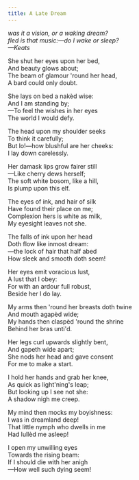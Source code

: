 ```yaml
---
title: A Late Dream
---
```


*was it a vision, or a waking dream?<br>
fled is that music:—do I wake or sleep?<br>
—Keats*

She shut her eyes upon her bed,<br>
And beauty glows about;<br>
The beam of glamour 'round her head,<br>
A bard could only doubt.<br>

She lays on bed a nakèd wise:<br>
And I am standing by;<br>
—To feel the wishes in her eyes<br>
The world I would defy.<br>

The head upon my shoulder seeks<br>
To think it carefully;<br>
But lo!—how blushful are her cheeks:<br>
I lay down carelessly.<br>

Her damask lips grow fairer still<br>
—Like cherry dews herself;<br>
The soft white bosom, like a hill,<br>
Is plump upon this elf.<br>

The eyes of ink, and hair of silk<br>
Have found their place on me;<br>
Complexion hers is white as milk,<br>
My eyesight leaves not she.<br>

The falls of ink upon her head<br>
Doth flow like inmost dream:<br>
—the lock of hair that half abed<br>
How sleek and smooth doth seem!<br>

Her eyes emit voracious lust,<br>
A lust that I obey:<br>
For with an ardour full robust,<br>
Beside her I do lay.<br>

My arms then 'round her breasts doth twine<br>
And mouth agapèd wide;<br>
My hands then claspèd 'round the shrine<br>
Behind her bras unti'd.<br>

Her legs curl upwards slightly bent,<br>
And gapeth wide apart;<br>
She nods her head and gave consent<br>
For me to make a start.<br>

I hold her hands and grab her knee,<br>
As quick as light'ning's leap;<br>
But looking up I see not she:<br>
A shadow nigh me creep.<br>

My mind then mocks my boyishness:<br>
I was in dreamland deep!<br>
That little nymph who dwells in me<br>
Had lullèd me asleep!<br>

I open my unwilling eyes<br>
Towards the rising beam:<br>
If I should die with her anigh<br>
—How well such dying seem!<br>
